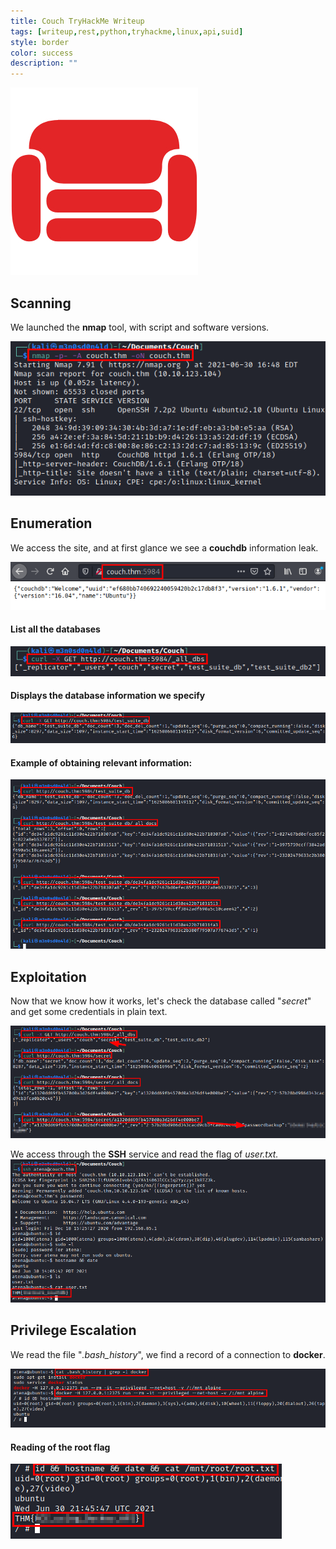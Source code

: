 ```yaml
---
title: Couch TryHackMe Writeup
tags: [writeup,rest,python,tryhackme,linux,api,suid]
style: border
color: success
description: ""
---
```



![](https://raw.githubusercontent.com/m3n0sd0n4ld/m3n0sd0n4ld.github.io/main/_posts/Couch/1.jpg)

## Scanning
We launched the **nmap** tool, with script and software versions.

![](https://raw.githubusercontent.com/m3n0sd0n4ld/m3n0sd0n4ld.github.io/main/_posts/Couch/2.png)

## Enumeration
We access the site, and at first glance we see a **couchdb** information leak.

![](https://raw.githubusercontent.com/m3n0sd0n4ld/m3n0sd0n4ld.github.io/main/_posts/Couch/3.png)


#### List all the databases
![](https://raw.githubusercontent.com/m3n0sd0n4ld/m3n0sd0n4ld.github.io/main/_posts/Couch/4.png)

#### Displays the database information we specify
![](https://raw.githubusercontent.com/m3n0sd0n4ld/m3n0sd0n4ld.github.io/main/_posts/Couch/5.png)

#### Example of obtaining relevant information:
![](https://raw.githubusercontent.com/m3n0sd0n4ld/m3n0sd0n4ld.github.io/main/_posts/Couch/6.png)

## Exploitation
Now that we know how it works, let's check the database called "*secret*" and get some credentials in plain text.

![](https://raw.githubusercontent.com/m3n0sd0n4ld/m3n0sd0n4ld.github.io/main/_posts/Couch/7.png)

We access through the **SSH** service and read the flag of *user.txt.*
![](https://raw.githubusercontent.com/m3n0sd0n4ld/m3n0sd0n4ld.github.io/main/_posts/Couch/8.png)

## Privilege Escalation
We read the file "*.bash_history*", we find a record of a connection to **docker**.

![](https://raw.githubusercontent.com/m3n0sd0n4ld/m3n0sd0n4ld.github.io/main/_posts/Couch/9.png)

#### Reading of the root flag

![](https://raw.githubusercontent.com/m3n0sd0n4ld/m3n0sd0n4ld.github.io/main/_posts/Couch/10.png)




